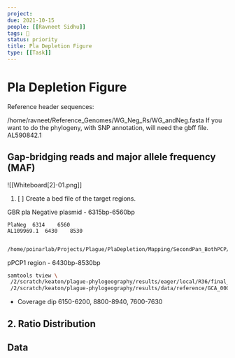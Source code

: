 ```yaml
---
project:
due: 2021-10-15
people: [[Ravneet Sidhu]]
tags: 🧨
status: priority
title: Pla Depletion Figure
type: [[Task]]
---
```


# Pla Depletion Figure

Reference header sequences:

/home/ravneet/Reference_Genomes/WG_Neg_Rs/WG_andNeg.fasta
If you want to do the phylogeny, with SNP annotation, will need the gbff file.
AL590842.1

## Gap-bridging reads and major allele frequency (MAF)
![[Whiteboard[2]-01.png]]

1. [ ] Create a bed file of the target regions.


GBR pla Negative plasmid - 6315bp-6560bp
```bed
PlaNeg	6314	6560
AL109969.1	6430	8530
```
  
  ```bash
  
  /home/poinarlab/Projects/Plague/PlaDepletion/Mapping/SecondPan_BothPCP/SAMEA6637002_WG_andNeg.min24MQ30.bam
  ```

 pPCP1 region - 6430bp-8530bp
 
 ```bash
samtools tview \
  /2/scratch/keaton/plague-phylogeography/results/eager/local/R36/final_bams/R36.bam \
  /2/scratch/keaton/plague-phylogeography/results/data/reference/GCA_000009065.1_ASM906v1_genomic/GCA_000009065.1_ASM906v1_genomic.fna
 ```

- Coverage dip 6150-6200, 8800-8940, 7600-7630

## 2. Ratio Distribution

## Data

